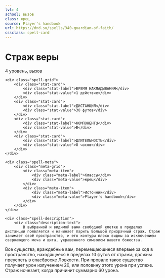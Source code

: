 ```yaml
---
lvl: 4
school: вызов
class: жрец
source: Player's handbook
url: https://dnd.su/spells/340-guardian-of-faith/
cssclass: spell-card
---
```


<div class="spell-container">
    <div class="spell-header">
        <h1 class="spell-name">Страж веры</h1>
        <div class="spell-level">4 уровень, вызов</div>
    </div>
    
    <div class="spell-grid">
        <div class="stat-card">
            <div class="stat-label">ВРЕМЯ НАКЛАДЫВАНИЯ</div>
            <div class="stat-value">1 действие</div>
        </div>
        <div class="stat-card">
            <div class="stat-label">ДИСТАНЦИЯ</div>
            <div class="stat-value">30 футов</div>
        </div>
        <div class="stat-card">
            <div class="stat-label">КОМПОНЕНТЫ</div>
            <div class="stat-value">В</div>
        </div>
        <div class="stat-card">
            <div class="stat-label">ДЛИТЕЛЬНОСТЬ</div>
            <div class="stat-value">8 часов</div>
        </div>
    </div>
    
    <div class="spell-meta">
        <div class="meta-grid">
            <div class="meta-item">
                <div class="meta-label">Классы</div>
                <div class="meta-value">жрец</div>
            </div>
            <div class="meta-item">
                <div class="meta-label">Источник</div>
                <div class="meta-value">Player's handbook</div>
            </div>
        </div>
    </div>
    
    <div class="spell-description">
        <div class="description-text">
            В выбранной и видимой вами свободной клетке в пределах дистанции появляется и начинает парить Большой призрачный страж. Страж занимает своё пространство, и его контуры плохо видны за исключением сверкающего меча и щита, украшенного символом вашего божества.
Все существа, враждебные вам, перемещающиеся впервые за ход в пространство, находящееся в пределах 10 футов от стража, должны преуспеть в спасброске Ловкости. При провале такое существо получает урон излучением 20, или половину этого урона при успехе. Страж исчезает, когда причинит суммарно 60 урона.
        </div>
    </div>
</div>